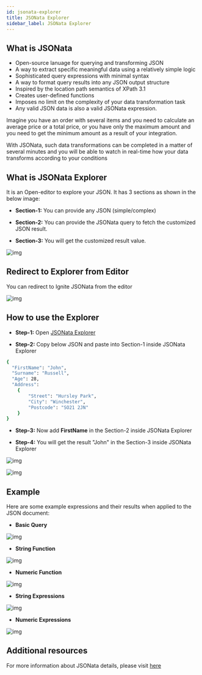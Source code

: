 ```yaml
---
id: jsonata-explorer
title: JSONata Explorer
sidebar_label: JSONata Explorer 
---
```


## What is JSONata

- Open-source lanuage for querying and transforming JSON
- A way to extract specific meaningful data using a relatively simple logic
- Sophisticated query expressions with minimal syntax
- A way to format query results into any JSON output structure
- Inspired by the location path semantics of XPath 3.1
- Creates user-defined functions
- Imposes no limit on the complexity of your data transformation task
- Any valid JSON data is also a valid JSONata expression.

Imagine you have an order with several items and you need to calculate an average price or a total price, or you have only the maximum amount and you need to get the minimum amount as a result of your integration.

With JSONata, such data transformations can be completed in a matter of several minutes and you will be able to watch in real-time how your data transforms according to your conditions

## What is JSONata Explorer

It is an Open-editor to explore your JSON. It has 3 sections as shown in the below image:

- <b>Section-1:</b> You can provide any JSON (simple/complex)

- <b>Section-2:</b> You can provide the JSONata query to fetch the customized JSON result.

- <b>Section-3:</b> You will get the customized result value.

![img](/assets/docs/explorer/ignite-jsonata-editor-detail-1.png)

## Redirect to Explorer from Editor

You can redirect to Ignite JSONata from the editor

![img](/assets/docs/explorer/ignite-editor-link-to-jsonata-explorer.gif)

## How to use the Explorer

- <b>Step-1:</b> Open <a href="https://jsonata.cgignite.io/" target="_blank">JSONata Explorer</a>

- <b>Step-2:</b> Copy below JSON and paste into Section-1 inside JSONata Explorer

```sh
{
  "FirstName": "John",
  "Surname": "Russell",
  "Age": 28,
  "Address":
    {
        "Street": "Hursley Park",
        "City": "Winchester",
        "Postcode": "SO21 2JN"
    }
}
```

- <b>Step-3:</b> Now add <b>FirstName</b> in the Section-2 inside JSONata Explorer

- <b>Step-4:</b> You will get the result "John" in the Section-3 inside JSONata Explorer

![img](/assets/docs/explorer/ignite-jsonata-example.png)

![img](/assets/docs/explorer/ignite-jsonata-sample-1.gif)

## Example

Here are some example expressions and their results when applied to the JSON document:

- <b>Basic Query</b>

![img](/assets/docs/explorer/ignite-jsonata-basic-query.gif)

- <b>String Function</b>

![img](/assets/docs/explorer/ignite-jsonata-string-function.gif)

- <b>Numeric Function</b>

![img](/assets/docs/explorer/ignite-jsonata-numeric-function.gif)

- <b>String Expressions</b>

![img](/assets/docs/explorer/ignite-jsonata-string-expression.gif)

- <b>Numeric Expressions</b>

![img](/assets/docs/explorer/ignite-jsonata-numeric-expressions.gif)

## Additional resources

   [df1]: <https://docs.jsonata.org/overview>

For more information about JSONata details, please visit <a href="https://docs.jsonata.org/overview" target="_blank">here</a>